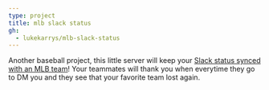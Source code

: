 ```yaml
---
type: project
title: mlb slack status
gh:
  - lukekarrys/mlb-slack-status
---
```


Another baseball project, this little server will keep your [Slack status synced with an MLB team](https://github.com/lukekarrys/mlb-slack-status)! Your teammates will thank you when everytime they go to DM you and they see that your favorite team lost again.
